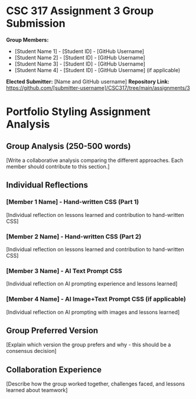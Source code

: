 # CSC 317 Assignment 3 Group Submission

**Group Members:**
- [Student Name 1] - [Student ID] - [GitHub Username]
- [Student Name 2] - [Student ID] - [GitHub Username]
- [Student Name 3] - [Student ID] - [GitHub Username]
- [Student Name 4] - [Student ID] - [GitHub Username] (if applicable)

**Elected Submitter:** [Name and GitHub username]
**Repository Link:** https://github.com/[submitter-username]/CSC317/tree/main/assignments/3

# Portfolio Styling Assignment Analysis

## Group Analysis (250-500 words)
[Write a collaborative analysis comparing the different approaches. Each member should contribute to this section.]

## Individual Reflections

### [Member 1 Name] - Hand-written CSS (Part 1)
[Individual reflection on lessons learned and contribution to hand-written CSS]

### [Member 2 Name] - Hand-written CSS (Part 2)
[Individual reflection on lessons learned and contribution to hand-written CSS]

### [Member 3 Name] - AI Text Prompt CSS
[Individual reflection on AI prompting experience and lessons learned]

### [Member 4 Name] - AI Image+Text Prompt CSS (if applicable)
[Individual reflection on AI prompting with images and lessons learned]

## Group Preferred Version
[Explain which version the group prefers and why - this should be a consensus decision]

## Collaboration Experience
[Describe how the group worked together, challenges faced, and lessons learned about teamwork]